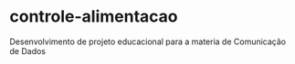 # controle-alimentacao
Desenvolvimento de projeto educacional para a materia de Comunicação de Dados
